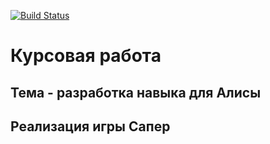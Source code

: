 [![Build Status](https://travis-ci.com/atvf000/Alice.svg?branch=master)](https://travis-ci.com/atvf000/Alice)
# Курсовая работа

## Тема - разработка навыка для Алисы

## Реализация игры Сапер
